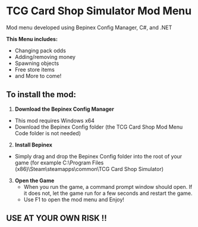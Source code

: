 # TCG Card Shop Simulator Mod Menu
Mod menu developed using Bepinex Config Manager, C#, and .NET

**This Menu includes:**
  - Changing pack odds
  - Adding/removing money
  - Spawning objects
  - Free store items
  - and More to come!

## To install the mod:
1. **Download the Bepinex Config Manager**
  - This mod requires Windows x64
  - Download the Bepinex Config folder (the TCG Card Shop Mod Menu Code folder is not needed)
  
2. **Install Bepinex**
  - Simply drag and drop the Bepinex Config folder into the root of your game (for example C:\Program Files (x86)\Steam\steamapps\common\TCG Card Shop Simulator)
  
3. **Open the Game**
   - When you run the game, a command prompt window should open. If it does not, let the game run for a few seconds and restart the game.
   - Use F1 to open the mod menu and Enjoy!
  
## USE AT YOUR OWN RISK !!

